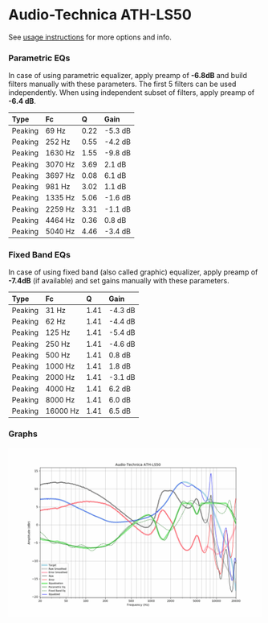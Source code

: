 # Audio-Technica ATH-LS50
See [usage instructions](https://github.com/jaakkopasanen/AutoEq#usage) for more options and info.

### Parametric EQs
In case of using parametric equalizer, apply preamp of **-6.8dB** and build filters manually
with these parameters. The first 5 filters can be used independently.
When using independent subset of filters, apply preamp of **-6.4 dB**.

| Type    | Fc      |    Q | Gain    |
|:--------|:--------|:-----|:--------|
| Peaking | 69 Hz   | 0.22 | -5.3 dB |
| Peaking | 252 Hz  | 0.55 | -4.2 dB |
| Peaking | 1630 Hz | 1.55 | -9.8 dB |
| Peaking | 3070 Hz | 3.69 | 2.1 dB  |
| Peaking | 3697 Hz | 0.08 | 6.1 dB  |
| Peaking | 981 Hz  | 3.02 | 1.1 dB  |
| Peaking | 1335 Hz | 5.06 | -1.6 dB |
| Peaking | 2259 Hz | 3.31 | -1.1 dB |
| Peaking | 4464 Hz | 0.36 | 0.8 dB  |
| Peaking | 5040 Hz | 4.46 | -3.4 dB |

### Fixed Band EQs
In case of using fixed band (also called graphic) equalizer, apply preamp of **-7.4dB**
(if available) and set gains manually with these parameters.

| Type    | Fc       |    Q | Gain    |
|:--------|:---------|:-----|:--------|
| Peaking | 31 Hz    | 1.41 | -4.3 dB |
| Peaking | 62 Hz    | 1.41 | -4.4 dB |
| Peaking | 125 Hz   | 1.41 | -5.4 dB |
| Peaking | 250 Hz   | 1.41 | -4.6 dB |
| Peaking | 500 Hz   | 1.41 | 0.8 dB  |
| Peaking | 1000 Hz  | 1.41 | 1.8 dB  |
| Peaking | 2000 Hz  | 1.41 | -3.1 dB |
| Peaking | 4000 Hz  | 1.41 | 6.2 dB  |
| Peaking | 8000 Hz  | 1.41 | 6.0 dB  |
| Peaking | 16000 Hz | 1.41 | 6.5 dB  |

### Graphs
![](./Audio-Technica%20ATH-LS50.png)